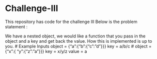 # Challenge-III
 This repository has code for the challenge III
Below is the problem statement : 

 We have a nested object, we would like a function that you pass in the object and a key and get back the value. How
 this is implemented is up to you. # Example Inputs object = {“a”:{“b”:{“c”:”d”}}} key = a/b/c # object = {“x”:{
 “y”:{“z”:”a”}}} key = x/y/z value = a
